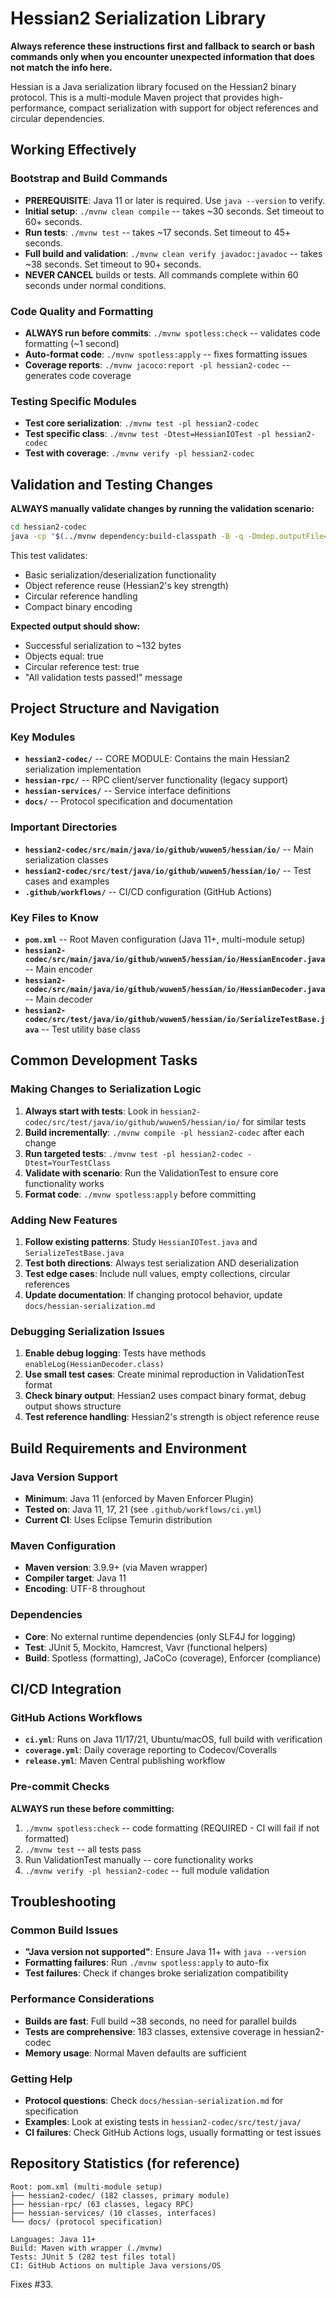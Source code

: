# Hessian2 Serialization Library

**Always reference these instructions first and fallback to search or bash commands only when you encounter unexpected information that does not match the info here.**

Hessian is a Java serialization library focused on the Hessian2 binary protocol. This is a multi-module Maven project that provides high-performance, compact serialization with support for object references and circular dependencies.

## Working Effectively

### Bootstrap and Build Commands
- **PREREQUISITE**: Java 11 or later is required. Use `java --version` to verify.
- **Initial setup**: `./mvnw clean compile` -- takes ~30 seconds. Set timeout to 60+ seconds.
- **Run tests**: `./mvnw test` -- takes ~17 seconds. Set timeout to 45+ seconds. 
- **Full build and validation**: `./mvnw clean verify javadoc:javadoc` -- takes ~38 seconds. Set timeout to 90+ seconds.
- **NEVER CANCEL** builds or tests. All commands complete within 60 seconds under normal conditions.

### Code Quality and Formatting
- **ALWAYS run before commits**: `./mvnw spotless:check` -- validates code formatting (~1 second)
- **Auto-format code**: `./mvnw spotless:apply` -- fixes formatting issues
- **Coverage reports**: `./mvnw jacoco:report -pl hessian2-codec` -- generates code coverage

### Testing Specific Modules
- **Test core serialization**: `./mvnw test -pl hessian2-codec`
- **Test specific class**: `./mvnw test -Dtest=HessianIOTest -pl hessian2-codec`
- **Test with coverage**: `./mvnw verify -pl hessian2-codec`

## Validation and Testing Changes

**ALWAYS manually validate changes by running the validation scenario:**

```bash
cd hessian2-codec
java -cp "$(../mvnw dependency:build-classpath -B -q -Dmdep.outputFile=/dev/stdout):target/classes:target/test-classes" io.github.wuwen5.hessian.io.ValidationTest
```

This test validates:
- Basic serialization/deserialization functionality
- Object reference reuse (Hessian2's key strength)
- Circular reference handling
- Compact binary encoding

**Expected output should show:**
- Successful serialization to ~132 bytes
- Objects equal: true
- Circular reference test: true
- "All validation tests passed!" message

## Project Structure and Navigation

### Key Modules
- **`hessian2-codec/`** -- CORE MODULE: Contains the main Hessian2 serialization implementation
- **`hessian-rpc/`** -- RPC client/server functionality (legacy support)
- **`hessian-services/`** -- Service interface definitions
- **`docs/`** -- Protocol specification and documentation

### Important Directories
- **`hessian2-codec/src/main/java/io/github/wuwen5/hessian/io/`** -- Main serialization classes
- **`hessian2-codec/src/test/java/io/github/wuwen5/hessian/io/`** -- Test cases and examples
- **`.github/workflows/`** -- CI/CD configuration (GitHub Actions)

### Key Files to Know
- **`pom.xml`** -- Root Maven configuration (Java 11+, multi-module setup)
- **`hessian2-codec/src/main/java/io/github/wuwen5/hessian/io/HessianEncoder.java`** -- Main encoder
- **`hessian2-codec/src/main/java/io/github/wuwen5/hessian/io/HessianDecoder.java`** -- Main decoder
- **`hessian2-codec/src/test/java/io/github/wuwen5/hessian/io/SerializeTestBase.java`** -- Test utility base class

## Common Development Tasks

### Making Changes to Serialization Logic
1. **Always start with tests**: Look in `hessian2-codec/src/test/java/io/github/wuwen5/hessian/io/` for similar tests
2. **Build incrementally**: `./mvnw compile -pl hessian2-codec` after each change
3. **Run targeted tests**: `./mvnw test -pl hessian2-codec -Dtest=YourTestClass`
4. **Validate with scenario**: Run the ValidationTest to ensure core functionality works
5. **Format code**: `./mvnw spotless:apply` before committing

### Adding New Features
1. **Follow existing patterns**: Study `HessianIOTest.java` and `SerializeTestBase.java`
2. **Test both directions**: Always test serialization AND deserialization
3. **Test edge cases**: Include null values, empty collections, circular references
4. **Update documentation**: If changing protocol behavior, update `docs/hessian-serialization.md`

### Debugging Serialization Issues
1. **Enable debug logging**: Tests have methods `enableLog(HessianDecoder.class)` 
2. **Use small test cases**: Create minimal reproduction in ValidationTest format
3. **Check binary output**: Hessian2 uses compact binary format, debug output shows structure
4. **Test reference handling**: Hessian2's strength is object reference reuse

## Build Requirements and Environment

### Java Version Support
- **Minimum**: Java 11 (enforced by Maven Enforcer Plugin)
- **Tested on**: Java 11, 17, 21 (see `.github/workflows/ci.yml`)
- **Current CI**: Uses Eclipse Temurin distribution

### Maven Configuration
- **Maven version**: 3.9.9+ (via Maven wrapper)
- **Compiler target**: Java 11
- **Encoding**: UTF-8 throughout

### Dependencies
- **Core**: No external runtime dependencies (only SLF4J for logging)
- **Test**: JUnit 5, Mockito, Hamcrest, Vavr (functional helpers)
- **Build**: Spotless (formatting), JaCoCo (coverage), Enforcer (compliance)

## CI/CD Integration

### GitHub Actions Workflows
- **`ci.yml`**: Runs on Java 11/17/21, Ubuntu/macOS, full build with verification
- **`coverage.yml`**: Daily coverage reporting to Codecov/Coveralls
- **`release.yml`**: Maven Central publishing workflow

### Pre-commit Checks
**ALWAYS run these before committing:**
1. `./mvnw spotless:check` -- code formatting (REQUIRED - CI will fail if not formatted)
2. `./mvnw test` -- all tests pass
3. Run ValidationTest manually -- core functionality works
4. `./mvnw verify -pl hessian2-codec` -- full module validation

## Troubleshooting

### Common Build Issues
- **"Java version not supported"**: Ensure Java 11+ with `java --version`
- **Formatting failures**: Run `./mvnw spotless:apply` to auto-fix
- **Test failures**: Check if changes broke serialization compatibility

### Performance Considerations
- **Builds are fast**: Full build ~38 seconds, no need for parallel builds
- **Tests are comprehensive**: 183 classes, extensive coverage in hessian2-codec
- **Memory usage**: Normal Maven defaults are sufficient

### Getting Help
- **Protocol questions**: Check `docs/hessian-serialization.md` for specification
- **Examples**: Look at existing tests in `hessian2-codec/src/test/java/`
- **CI failures**: Check GitHub Actions logs, usually formatting or test issues

## Repository Statistics (for reference)
```
Root: pom.xml (multi-module setup)
├── hessian2-codec/ (182 classes, primary module)
├── hessian-rpc/ (63 classes, legacy RPC)
├── hessian-services/ (10 classes, interfaces)
└── docs/ (protocol specification)

Languages: Java 11+
Build: Maven with wrapper (./mvnw)
Tests: JUnit 5 (282 test files total)
CI: GitHub Actions on multiple Java versions/OS
```

Fixes #33.
